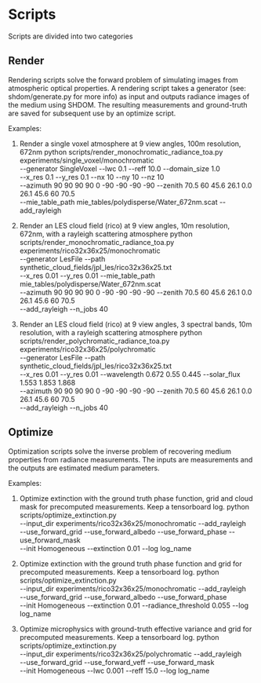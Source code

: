 # Scripts

Scripts are divided into two categories

Render
--- 
Rendering scripts solve the forward problem of simulating images from atmospheric optical properties.
A rendering script takes a generator (see: shdom/generate.py for more info) as input and outputs radiance images of the medium using SHDOM.
The resulting measurements and ground-truth are saved for subsequent use by an optimize script.

Examples:
1. Render a single voxel atmosphere at 9 view angles, 100m resolution, 672nm
python scripts/render_monochromatic_radiance_toa.py experiments/single_voxel/monochromatic \
        --generator SingleVoxel --lwc 0.1 --reff 10.0 --domain_size 1.0 \
        --x_res 0.1 --y_res 0.1 --nx 10 --ny 10 --nz 10  \
        --azimuth 90 90 90 90 0 -90 -90 -90 -90 --zenith 70.5 60 45.6 26.1 0.0 26.1 45.6 60 70.5 \
        --mie_table_path mie_tables/polydisperse/Water_672nm.scat --add_rayleigh

2. Render an LES cloud field (rico) at 9 view angles, 10m resolution, 672nm, with a rayleigh scattering atmosphere
python scripts/render_monochromatic_radiance_toa.py experiments/rico32x36x25/monochromatic \
        --generator LesFile --path synthetic_cloud_fields/jpl_les/rico32x36x25.txt \
        --x_res 0.01 --y_res 0.01 --mie_table_path mie_tables/polydisperse/Water_672nm.scat \
        --azimuth 90 90 90 90 0 -90 -90 -90 -90 --zenith 70.5 60 45.6 26.1 0.0 26.1 45.6 60 70.5 \
        --add_rayleigh --n_jobs 40 

2. Render an LES cloud field (rico) at 9 view angles, 3 spectral bands, 10m resolution, with a rayleigh scattering atmosphere
python scripts/render_polychromatic_radiance_toa.py experiments/rico32x36x25/polychromatic\
        --generator LesFile --path synthetic_cloud_fields/jpl_les/rico32x36x25.txt \
        --x_res 0.01 --y_res 0.01 --wavelength 0.672 0.55 0.445  --solar_flux 1.553 1.853 1.868\
        --azimuth 90 90 90 90 0 -90 -90 -90 -90 --zenith 70.5 60 45.6 26.1 0.0 26.1 45.6 60 70.5 \
        --add_rayleigh --n_jobs 40


Optimize
---
Optimization scripts solve the inverse problem of recovering medium properties from radiance measurements. 
The inputs are measurements and the outputs are estimated medium parameters.

Examples:
1. Optimize extinction with the ground truth phase function, grid and cloud mask for precomputed measurements. Keep a tensorboard log.
python scripts/optimize_extinction.py \
        --input_dir experiments/rico32x36x25/monochromatic --add_rayleigh \
        --use_forward_grid  --use_forward_albedo --use_forward_phase  --use_forward_mask \
        --init Homogeneous --extinction 0.01 --log log_name
        
2. Optimize extinction with the ground truth phase function and grid for precomputed measurements. Keep a tensorboard log.
python scripts/optimize_extinction.py \
        --input_dir experiments/rico32x36x25/monochromatic --add_rayleigh \
        --use_forward_grid  --use_forward_albedo --use_forward_phase   \
        --init Homogeneous --extinction 0.01 --radiance_threshold 0.055 --log log_name

3. Optimize microphysics with ground-truth effective variance and grid for precomputed measurements. Keep a tensorboard log.
python scripts/optimize_extinction.py \
        --input_dir experiments/rico32x36x25/polychromatic --add_rayleigh\
        --use_forward_grid  --use_forward_veff  --use_forward_mask \
        --init Homogeneous --lwc 0.001  --reff 15.0 --log log_name